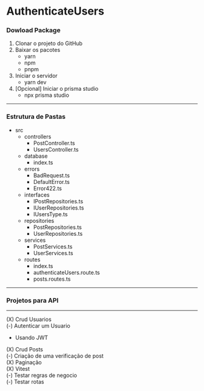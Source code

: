 # AuthenticateUsers

### Dowload Package

1. Clonar o projeto do GitHub <br/>
2. Baixar os pacotes <br/>
   - yarn <br/>
   - npm <br/>
   - pnpm <br/>
3. Iniciar o servidor <br/>
   - yarn dev <br/>
4. [Opcional] Iniciar o prisma studio <br/>
   - npx prisma studio <br/>

---

### Estrutura de Pastas <br/>

- src <br/>
  - controllers <br/>
    - PostController.ts <br/>
    - UsersController.ts <br/>
  - database <br/>
    - index.ts <br/>
  - errors <br/>
    - BadRequest.ts <br/>
    - DefaultError.ts <br/>
    - Error422.ts <br/>
  - interfaces <br/>
    - IPostRepositories.ts <br/>
    - IUserRepositories.ts <br/>
    - IUsersType.ts <br/>
  - repositories <br/>
    - PostRepositories.ts <br/>
    - UserRepositories.ts <br/>
  - services <br/>
    - PostServices.ts <br/>
    - UserServices.ts <br/>
  - routes <br/>
    - index.ts <br/>
    - authenticateUsers.route.ts <br/>
    - posts.routes.ts <br/>

---

### Projetos para API <br/>

---

(X) Crud Usuarios <br/>
(-) Autenticar um Usuario <br/>
  -  Usando JWT <br/>

(X) Crud Posts <br/>
(-) Criação de uma verificação de post <br/>
(X) Paginação <br />
(X) Vitest <br/>
(-) Testar regras de negocio <br/>
(-) Testar rotas <br/>
